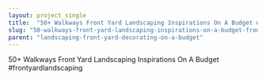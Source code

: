 ```yaml
---
layout: project_single
title:  "50+ Walkways Front Yard Landscaping Inspirations On A Budget #frontyardlandscaping"
slug: "50-walkways-front-yard-landscaping-inspirations-on-a-budget-frontyardlandscaping"
parent: "landscaping-front-yard-decorating-on-a-budget"
---
```

50+ Walkways Front Yard Landscaping Inspirations On A Budget #frontyardlandscaping